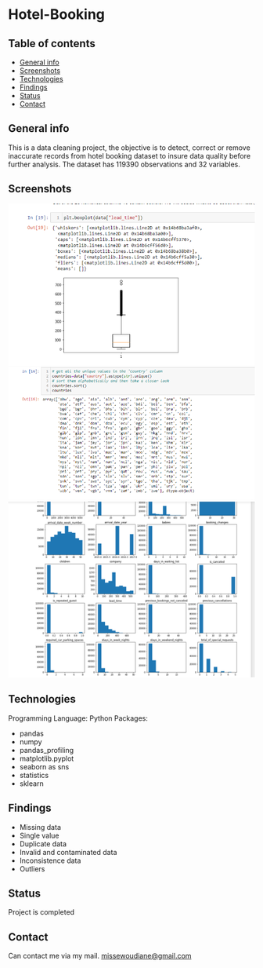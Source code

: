 # Hotel-Booking

## Table of contents
* [General info](#general-infos)
* [Screenshots](#screenshots)
* [Technologies](#technologies)
* [Findings](#findings)
* [Status](#status)
* [Contact](#contact)

## General info
This is a data cleaning project, the objective is to detect, correct or remove inaccurate records from hotel booking dataset to insure data quality before further analysis. The dataset has 119390 observations and 32 variables.

## Screenshots
![Screenshot 1](./Cl.PNG)
![Screenshot 2](./Cl1.PNG)
![Screenshot 3](./Cl2.PNG)

## Technologies
Programming Language: Python
Packages:
* pandas
* numpy
* pandas_profiling
* matplotlib.pyplot 
* seaborn as sns
* statistics
* sklearn

## Findings
* Missing data
* Single value
* Duplicate data
* Invalid and contaminated data
* Inconsistence data
* Outliers

## Status
Project is completed

## Contact
Can contact me via my mail. [missewoudiane@gmail.com](missewoudiane@gmail.com) 

